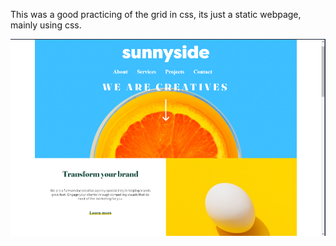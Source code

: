 This was a good practicing of the grid in css, its just a static webpage, mainly using css.

![Imagen Space Invaders](images/readme.png)